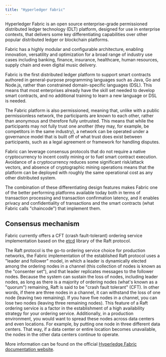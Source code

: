 ```yaml
---
title: "Hyperledger fabric"
---
```


Hyperledger Fabric is an open source enterprise-grade permissioned distributed
ledger technology (DLT) platform, designed for use in enterprise contexts, that
delivers some key differentiating capabilities over other popular distributed
ledger or blockchain platforms.

Fabric has a highly modular and configurable architecture, enabling innovation,
versatility and optimization for a broad range of industry use cases including
banking, finance, insurance, healthcare, human resources, supply chain and even
digital music delivery.

Fabric is the first distributed ledger platform to support smart contracts
authored in general-purpose programming languages such as Java, Go and Node.js,
rather than constrained domain-specific languages (DSL). This means that most
enterprises already have the skill set needed to develop smart contracts, and no
additional training to learn a new language or DSL is needed.

The Fabric platform is also permissioned, meaning that, unlike with a public
permissionless network, the participants are known to each other, rather than
anonymous and therefore fully untrusted. This means that while the participants
may not fully trust one another (they may, for example, be competitors in the
same industry), a network can be operated under a governance model that is built
off of what trust does exist between participants, such as a legal agreement or
framework for handling disputes.

Fabric can leverage consensus protocols that do not require a native
cryptocurrency to incent costly mining or to fuel smart contract execution.
Avoidance of a cryptocurrency reduces some significant risk/attack vectors, and
absence of cryptographic mining operations means that the platform can be
deployed with roughly the same operational cost as any other distributed system.

The combination of these differentiating design features makes Fabric one of the
better performing platforms available today both in terms of transaction
processing and transaction confirmation latency, and it enables privacy and
confidentiality of transactions and the smart contracts (what Fabric calls
"chaincode") that implement them.

## Consensus mechanism

Fabric currently offers a CFT (crash fault-tolerant) ordering service
implementation based on the [etcd](https://coreos.com/etcd/) library of the Raft
protocol.

The Raft protocol is the go-to ordering service choice for production networks,
the Fabric implementation of the established Raft protocol uses a "leader and
follower" model, in which a leader is dynamically elected among the ordering
nodes in a channel (this collection of nodes is known as the "consenter set"),
and that leader replicates messages to the follower nodes. Because the system
can sustain the loss of nodes, including leader nodes, as long as there is a
majority of ordering nodes (what's known as a "quorum") remaining, Raft is said
to be "crash fault tolerant" (CFT). In other words, if there are three nodes in
a channel, it can withstand the loss of one node (leaving two remaining). If you
have five nodes in a channel, you can lose two nodes (leaving three remaining
nodes). This feature of a Raft ordering service is a factor in the establishment
of a high availability strategy for your ordering service. Additionally, in a
production environment, you would want to spread these nodes across data centers
and even locations. For example, by putting one node in three different data
centers. That way, if a data center or entire location becomes unavailable, the
nodes in the other data centers continue to operate.

More information can be found on the official
[Hyperledge Fabric documentation website](https://hyperledger-fabric.readthedocs.io/en/latest).
